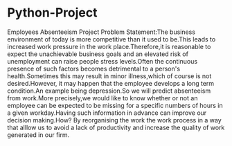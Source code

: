 # Python-Project
Employees Absenteeism Project
Problem Statement:The business environment of today is more competitive than it used to be.This leads to increased work pressure in the work place.Therefore,it is reasonable to expect the unachievable business goals and an elevated risk of unemployment can raise people stress levels.Often the continuous presence of such factors becomes detrimental to a person's health.Sometimes this may result in minor illness,which of course is not desired.However, it may happen that the employee develops a long term condition.An example being depression.So we will predict absenteeism from work.More precisely,we would like to know whether or not an employee can be expected to be missing for a specific numbers of hours in a given workday.Having such information in advance can improve our decision making.How? By reorganising the work the work process in a way that alllow us to avoid a lack of productivity and increase the quality of work generated in our firm.
